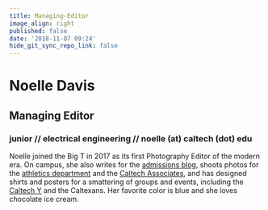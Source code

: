 ```yaml
---
title: Managing-Editor
image_align: right
published: false
date: '2018-11-07 09:24'
hide_git_sync_repo_link: false
---
```


# Noelle Davis
## Managing Editor

### junior // electrical engineering // noelle (at) caltech (dot) edu

Noelle joined the Big T in 2017 as its first Photography Editor of the modern era. On campus, she also writes for the [admissions blog](https://caltech.typepad.com/caltech_as_it_happens/ready-set-set/), shoots photos for the [athletics department](http://gocaltech.com/landing/index) and the [Caltech Associates](https://www.flickr.com/photos/caltechassociates/albums), and has designed shirts and posters for a smattering of groups and events, including the [Caltech Y](https://www.caltechy.org/) and the Caltexans. Her favorite color is blue and she loves chocolate ice cream.